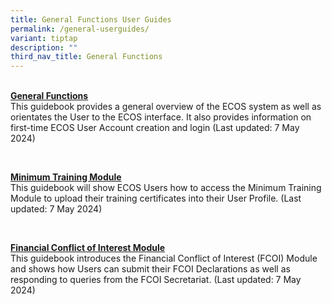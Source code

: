 ```yaml
---
title: General Functions User Guides
permalink: /general-userguides/
variant: tiptap
description: ""
third_nav_title: General Functions
---
```

<p>
<br><strong><u>General Functions</u></strong>
<br>This guidebook provides a general overview of the ECOS system as well
as orientates the User to the ECOS interface. It also provides information
on first-time ECOS User Account creation and login (Last updated: 7 May
2024)</p>
<p>&nbsp;</p>
<p><strong><u>Minimum Training Module</u></strong>
<br>This guidebook will show ECOS Users how to access the Minimum Training
Module to upload their training certificates into their User Profile. (Last
updated: 7 May 2024)</p>
<p>&nbsp;</p>
<p><strong><u>Financial Conflict of Interest Module</u></strong>
<br>This guidebook introduces the Financial Conflict of Interest (FCOI) Module
and shows how Users can submit their FCOI Declarations as well as responding
to queries from the FCOI Secretariat. (Last updated: 7 May 2024)</p>